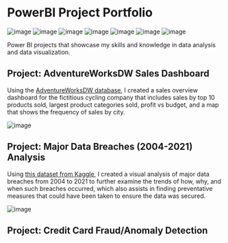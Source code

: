 # PowerBI Project Portfolio
![image](https://img.shields.io/badge/PowerBI-F2C811?style=for-the-badge&logo=Power%20BI&logoColor=white) 
![image](https://img.shields.io/badge/Python-FFD43B?style=for-the-badge&logo=python&logoColor=blue)
![image](https://img.shields.io/badge/MySQL-005C84?style=for-the-badge&logo=mysql&logoColor=white)
![image](https://img.shields.io/badge/PostgreSQL-316192?style=for-the-badge&logo=postgresql&logoColor=white)
![image](https://img.shields.io/badge/Microsoft%20SQL%20Server-CC2927?style=for-the-badge&logo=microsoft%20sql%20server&logoColor=white)
![image](https://img.shields.io/badge/Microsoft_Excel-217346?style=for-the-badge&logo=microsoft-excel&logoColor=white)
![image](https://img.shields.io/badge/Visual_Studio-5C2D91?style=for-the-badge&logo=visual%20studio&logoColor=white)

Power BI projects that showcase my skills and knowledge in data analysis and data visualization.

## Project: AdventureWorksDW Sales Dashboard
Using the [AdventureWorksDW database](https://learn.microsoft.com/en-us/sql/samples/adventureworks-install-configure?view=sql-server-ver16&tabs=ssms), I created a sales overview dashboard for the fictitious cycling company that includes sales by top 10 products sold, largest product categories sold, profit vs budget, and a map that shows the frequency of sales by city. 

![image](https://github.com/user-attachments/assets/fa23451c-ba46-4457-902c-953232a11e9c)


## Project: Major Data Breaches (2004-2021) Analysis
Using [this dataset from Kaggle](https://www.kaggle.com/datasets/hishaamarmghan/list-of-top-data-breaches-2004-2021), I created a visual analysis of major data breaches from 2004 to 2021 to further examine the trends of how, why, and when such breaches occurred, which also assists in finding preventative measures that could have been taken to ensure the data was secured.

![image](https://github.com/user-attachments/assets/8eb39c54-d0e4-487e-9f79-bfa7bf7675b5)



## Project: Credit Card Fraud/Anomaly Detection
